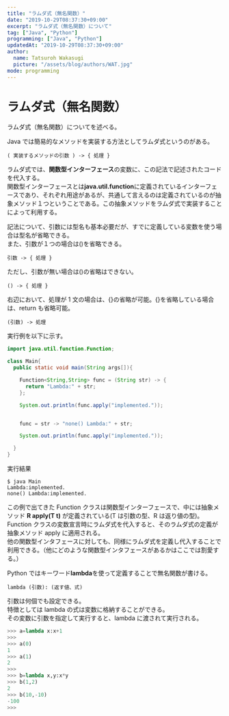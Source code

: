 ```yaml
---
title: "ラムダ式（無名関数）"
date: "2019-10-29T08:37:30+09:00"
excerpt: "ラムダ式（無名関数）について"
tag: ["Java", "Python"]
programming: ["Java", "Python"]
updatedAt: "2019-10-29T08:37:30+09:00"
author:
  name: Tatsuroh Wakasugi
  picture: "/assets/blog/authors/WAT.jpg"
mode: programming
---
```


# ラムダ式（無名関数）

ラムダ式（無名関数）についてを述べる。

<div class="note_content_by_programming_language" id="note_content_Java">

Java では簡易的なメソッドを実装する方法としてラムダ式というのがある。

`( 実装するメソッドの引数 ) -> { 処理 }`

ラムダ式では、**関数型インターフェース**の変数に、この記法で記述されたコードを代入する。  
関数型インターフェースとは**java.util.function**に定義されているインターフェースであり、それぞれ用途があるが、共通して言えるのは定義されているのが抽象メソッド１つということである。この抽象メソッドをラムダ式で実装することによって利用する。

記法について、引数には型名も基本必要だが、すでに定義している変数を使う場合は型名が省略できる。  
また、引数が１つの場合は()を省略できる。

`引数 -> { 処理 }`

ただし、引数が無い場合は()の省略はできない。

`() -> { 処理 }`

右辺において、処理が 1 文の場合は、{}の省略が可能。{}を省略している場合は、return も省略可能。

`(引数) -> 処理`

実行例を以下に示す。

```java
import java.util.function.Function;

class Main{
  public static void main(String args[]){

    Function<String,String> func = (String str) -> {
      return "Lambda:" + str;
    };

    System.out.println(func.apply("implemented."));


    func = str -> "none() Lambda:" + str;

    System.out.println(func.apply("implemented."));

  }
}
```

実行結果

```
$ java Main
Lambda:implemented.
none() Lambda:implemented.
```

この例で出てきた Function クラスは関数型インターフェースで、中には抽象メソッド **R apply(T t)** が定義されている(T は引数の型、R は返り値の型)。Function クラスの変数宣言時にラムダ式を代入すると、そのラムダ式の定義が抽象メソッド apply に適用される。  
他の関数型インタフェースに対しても、同様にラムダ式を定義し代入することで利用できる。（他にどのような関数型インタフェースがあるかはここでは割愛する。）

</div>
<div class="note_content_by_programming_language" id="note_content_Python">

Python ではキーワード**lambda**を使って定義することで無名関数が書ける。

`lambda (引数): (返す値、式)`

引数は何個でも設定できる。  
特徴としては lambda の式は変数に格納することができる。  
その変数に引数を指定して実行すると、lambda に渡されて実行される。

```python
>>> a=lambda x:x+1
>>>
>>> a(0)
1
>>> a(1)
2
>>>
>>> b=lambda x,y:x*y
>>> b(1,2)
2
>>> b(10,-10)
-100
>>>
```

</div>
